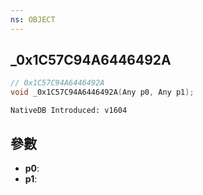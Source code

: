 ```yaml
---
ns: OBJECT
---
```

## _0x1C57C94A6446492A

```c
// 0x1C57C94A6446492A
void _0x1C57C94A6446492A(Any p0, Any p1);
```

```
NativeDB Introduced: v1604
```

## 參數
* **p0**:
* **p1**:
